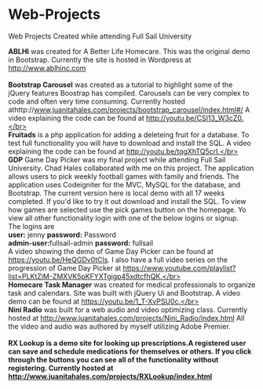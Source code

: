 # Web-Projects
Web Projects Created while attending Full Sail University

<strong>ABLHI</strong> was created for A Better Life Homecare. This was the original demo in Bootstrap. Currently the site is hosted in Wordpress at http://www.ablhinc.com</br></br>
<strong>Bootstrap Carousel</strong> was created as a tutorial to highlight some of the jQuery features Boostrap has compiled. Carousels can be very complex to code and often very time consuming. Currently hosted athttp://www.juanitahales.com/projects/bootstrap_carousel/index.html#/  A video explaining the code can be found at http://youtu.be/CSI13_W3cZ0.</br></br>
<strong>Fruitads</strong> is a php application for adding a deleteing fruit for a database. To test full functionality you will have to download and install the SQL. A video explaining the code can be found at http://youtu.be/tqgXhTQ5crI.</br></br>
<strong>GDP</strong> Game Day Picker was my final project while attending Full Sail University. Chad Hales collaborated with me on this project. The application allows users to pick weekly football games with family and friends. The application uses Codeigniter for the MVC, MySQL for the database, and Bootstrap. The current version here is local demo with all 17 weeks completed. If you'd like to try it out download and install the SQL. To view how games are selected use the pick games button on the homepage. Yo view all other functionality login with one of the below logins or signup.</br>The logins are </br><strong>user:</strong> jenny <strong>password:</strong> Password</br> <strong>admin-user:</strong>fullsail-admin <strong>password:</strong> fullsail</br> A video showing the demo of Game Day Picker can be found at https://youtu.be/HeQGDv0tCls. I also have a full video series on the progression of Game Day Picker at https://www.youtube.com/playlist?list=PLKtZiM-ZMXVK5pKFYXTgigp45xdtcfhQK.</br></br>
<strong>Homecare Task Manager</strong> was created for medical professionals to organize task and calendars. Site was built with jQuery Ui and Bootstrap. A video demo can be found at https://youtu.be/1_T-XvPSU0c.</br></br>
<strong>Nini Radio</strong> was built for a web audio and video optimizing class. Currently hosted at http://www.juanitahales.com/projects/Nini_Radio/index.html All the video and audio was authored by myself utilizing Adobe Premier.</br></br>
<strong>RX Lookup<strong> is a demo site for looking up prescriptions.A registered user can save and schedule medications for themselves or others. If you click through the buttons you can see all of the functionality without registering. Currently hosted at http://www.juanitahales.com/projects/RXLookup/index.html</br></br>




